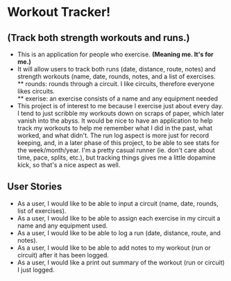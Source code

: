 # Workout Tracker!

## (Track both strength workouts and runs.)

- This is an application for people who exercise. **(Meaning me. It's for me.)**
- It will allow users to track both runs (date, distance, route, notes) and 
strength workouts (name, date, rounds, notes, and a list of exercises.\
** rounds: rounds through a circuit. I like circuits, therefore everyone
likes circuits.\
** exerise: an exercise consists of a name and any equipment needed
- This project is of interest to me because I exercise just about every day. I tend to 
 just scribble my workouts down on scraps of paper, which later vanish into the abyss. It would be nice to 
have an application to help track my workouts to help me remember what I did in the past, what worked, and what didn't.
The run log aspect is more just for record keeping, and, in a later phase of this project, 
to be able to see stats for the week/month/year. I'm a pretty casual runner (ie. don't care about
time, pace, splits, etc.), but tracking things gives me a little dopamine kick, so that's a nice aspect as well.

## User Stories
- As a user, I would like to be able to input a circuit (name, date, rounds, list of exercises).
- As a user, I would like to be able to assign each exercise in my circuit a name and any equipment used.
- As a user, I would like to be able to log a run (date, distance, route, and notes).
- As a user, I would like to be able to add notes to my workout (run or circuit) after it has been logged.
- As a user, I would like a print out summary of the workout (run or circuit) I just logged.